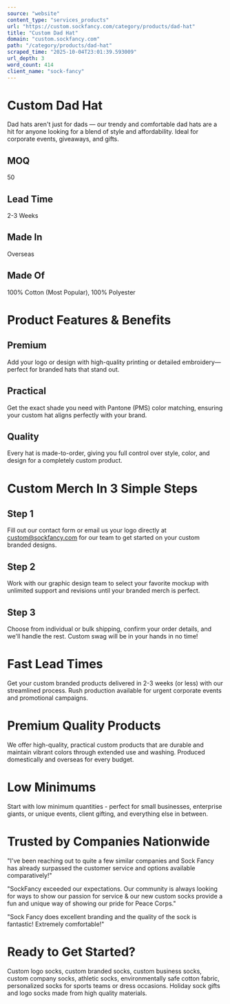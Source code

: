 ```yaml
---
source: "website"
content_type: "services_products"
url: "https://custom.sockfancy.com/category/products/dad-hat"
title: "Custom Dad Hat"
domain: "custom.sockfancy.com"
path: "/category/products/dad-hat"
scraped_time: "2025-10-04T23:01:39.593009"
url_depth: 3
word_count: 414
client_name: "sock-fancy"
---
```


# Custom Dad Hat

Dad hats aren't just for dads — our trendy and comfortable dad hats are a hit for anyone looking for a blend of style and affordability. Ideal for corporate events, giveaways, and gifts.

## MOQ

50

## Lead Time

2-3 Weeks

## Made In

Overseas

## Made Of

100% Cotton (Most Popular), 100% Polyester

# Product Features & Benefits

## Premium

Add your logo or design with high-quality printing or detailed embroidery—perfect for branded hats that stand out.

## Practical

Get the exact shade you need with Pantone (PMS) color matching, ensuring your custom hat aligns perfectly with your brand.

## Quality

Every hat is made-to-order, giving you full control over style, color, and design for a completely custom product.

# Custom Merch In 3 Simple Steps

## Step 1

Fill out our contact form or email us your logo directly at custom@sockfancy.com for our team to get started on your custom branded designs.

## Step 2

Work with our graphic design team to select your favorite mockup with unlimited support and revisions until your branded merch is perfect.

## Step 3

Choose from individual or bulk shipping, confirm your order details, and we'll handle the rest. Custom swag will be in your hands in no time!

# Fast Lead Times

Get your custom branded products delivered in 2-3 weeks (or less) with our streamlined process. Rush production available for urgent corporate events and promotional campaigns.

# Premium Quality Products

We offer high-quality, practical custom products that are durable and maintain vibrant colors through extended use and washing. Produced domestically and overseas for every budget.

# Low Minimums

Start with low minimum quantities - perfect for small businesses, enterprise giants, or unique events, client gifting, and everything else in between.

# Trusted by Companies Nationwide

"I've been reaching out to quite a few similar companies and Sock Fancy has already surpassed the customer service and options available comparatively!"

"SockFancy exceeded our expectations. Our community is always looking for ways to show our passion for service & our new custom socks provide a fun and unique way of showing our pride for Peace Corps."

"Sock Fancy does excellent branding and the quality of the sock is fantastic! Extremely comfortable!"

# Ready to Get Started?

Custom logo socks, custom branded socks, custom business socks, custom company socks, athletic socks, environmentally safe cotton fabric, personalized socks for sports teams or dress occasions. Holiday sock gifts and logo socks made from high quality materials.